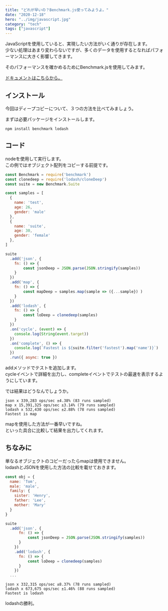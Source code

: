 ```yaml
---
title: "どれが早いの？Benchmark.js使ってみようよ。"
date: "2020-12-18"
hero: "../img/javascript.jpg"
category: "tech"
tags: ["javascript"]
---
```


JavaScriptを使用していると、実現したい方法がいく通りが存在します。  
少ない処理はあまり変わらないですが、多くのデータを使用するとなればパフォーマンスに大きく影響してきます。

そのパフォーマンスを確かめるためにBenchmark.jsを使用してみます。

[ドキュメントはこちらから。](https://benchmarkjs.com/)

## インストール
今回はディープコピーについて、３つの方法を比べてみましょう。

まずは必要パッケージをインストールします。
```shell
npm install benchmark lodash
```

## コード
nodeを使用して実行します。  
この例ではオブジェクト配列をコピーする前提です。

```javascript:title=index.js
const Benchmark = require('benchmark')
const clonedeep = require('lodash/cloneDeep')
const suite = new Benchmark.Suite

const samples = [
  {
    name: 'test',
    age: 26,
    gender: 'male'
  },
  {
    name: 'suite',
    age: 30,
    gender: 'female'
  },
]

suite
  .add('json', {
    fn: () => {
        const jsonDeep = JSON.parse(JSON.stringify(samples))
    }
  })
  .add('map', {
    fn: () => {
        const mapDeep = samples.map(sample => ({...sample}) )
    }
  })
  .add('lodash', {
    fn: () => {
        const loDeep = clonedeep(samples)
    }
  })
  .on('cycle', (event) => {
    console.log(String(event.target))
  })
  .on('complete', () => {
    console.log(`Fastest is ${suite.filter('fastest').map('name')}`)
  })
  .run({ async: true })
```

addメソッドでテストを追加します。  
cycleイベントで詳細を出力し、completeイベントでテストの最速を表示するようにしています。

では結果はどうなんでしょうか。
```shell
json x 339,283 ops/sec ±4.38% (83 runs sampled)
map x 15,391,325 ops/sec ±3.14% (79 runs sampled)
lodash x 532,430 ops/sec ±2.88% (78 runs sampled)
Fastest is map
```
mapを使用した方法が一番早いですね。  
といった具合に比較して結果を出力してくれます。

## ちなみに
単なるオブジェクトのコピーだったらmapは使用できません。  
lodashとJSONを使用した方法の比較を載せておきます。

```javascript:title=index.js
const obj = {
  name: 'Tom',
  male: 'male',
  family: {
    sister: 'Henry',
    father: 'Lee',
    mother: 'Mary'
  }
}

suite
  .add('json', {
      fn: () => {
          const jsonDeep = JSON.parse(JSON.stringify(samples))
      }
    })
    .add('lodash', {
      fn: () => {
          const loDeep = clonedeep(samples)
      }
    })
  ...
```

```shell
json x 332,315 ops/sec ±8.37% (78 runs sampled)
lodash x 673,675 ops/sec ±1.46% (88 runs sampled)
Fastest is lodash
```
lodashの勝利。
